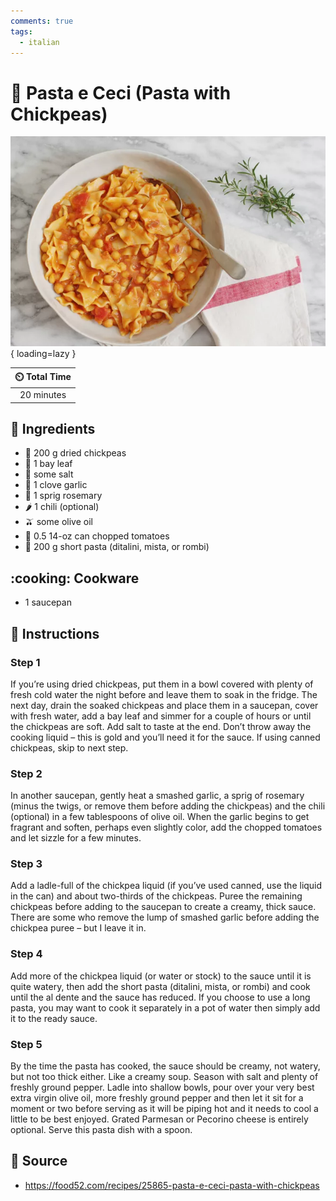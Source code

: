 ```yaml
---
comments: true
tags:
  - italian
---
```

# :spaghetti: Pasta e Ceci (Pasta with Chickpeas)

![Pasta e Ceci (Pasta with Chickpeas)](../assets/images/pasta-e-ceci-(pasta-with-chickpeas).jpg){ loading=lazy }

| :timer_clock: Total Time |
|:-----------------------: |
| 20 minutes |

## :salt: Ingredients

- :falafel: 200 g dried chickpeas
- :fallen_leaf: 1 bay leaf
- :salt: some salt
- :garlic: 1 clove garlic
- :herb: 1 sprig rosemary
- :hot_pepper: 1 chili (optional)
- :olive: some olive oil
- :tomato: 0.5 14-oz can chopped tomatoes
- :spaghetti: 200 g short pasta (ditalini, mista, or rombi)

## :cooking: Cookware

- 1 saucepan

## :pencil: Instructions

### Step 1

If you’re using dried chickpeas, put them in a bowl covered with plenty of fresh cold water the night before and leave
them to soak in the fridge. The next day, drain the soaked chickpeas and place them in a saucepan, cover with fresh
water, add a bay leaf and simmer for a couple of hours or until the chickpeas are soft. Add salt to taste at the end.
Don’t throw away the cooking liquid – this is gold and you’ll need it for the sauce. If using canned chickpeas,
skip to next step.

### Step 2

In another saucepan, gently heat a smashed garlic, a sprig of rosemary (minus the twigs, or remove them before adding
the chickpeas) and the chili (optional) in a few tablespoons of olive oil. When the garlic begins to get fragrant and
soften, perhaps even slightly color, add the chopped tomatoes and let sizzle for a few minutes.

### Step 3

Add a ladle-full of the chickpea liquid (if you’ve used canned, use the liquid in the can) and about two-thirds of the
chickpeas. Puree the remaining chickpeas before adding to the saucepan to create a creamy, thick sauce. There are some
who remove the lump of smashed garlic before adding the chickpea puree – but I leave it in.

### Step 4

Add more of the chickpea liquid (or water or stock) to the sauce until it is quite watery, then add the short pasta
(ditalini, mista, or rombi) and cook until the al dente and the sauce has reduced. If you choose to use a long pasta,
you may want to cook it separately in a pot of water then simply add it to the ready sauce.

### Step 5

By the time the pasta has cooked, the sauce should be creamy, not watery, but not too thick either. Like a creamy soup.
Season with salt and plenty of freshly ground pepper. Ladle into shallow bowls, pour over your very best extra virgin
olive oil, more freshly ground pepper and then let it sit for a moment or two before serving as it will be piping hot
and it needs to cool a little to be best enjoyed. Grated Parmesan or Pecorino cheese is entirely optional. Serve this
pasta dish with a spoon.

## :link: Source

- <https://food52.com/recipes/25865-pasta-e-ceci-pasta-with-chickpeas>
